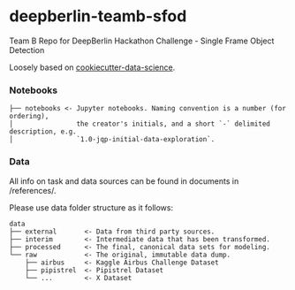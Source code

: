 # deepberlin-teamb-sfod
Team B Repo for DeepBerlin Hackathon Challenge - Single Frame Object Detection

Loosely based on
[cookiecutter-data-science](https://github.com/drivendata/cookiecutter-data-science/).

### Notebooks

```
├── notebooks <- Jupyter notebooks. Naming convention is a number (for ordering),
│                the creator's initials, and a short `-` delimited description, e.g.
│                `1.0-jqp-initial-data-exploration`.
```

### Data

All info on task and data sources can be found in documents in /references/.

Please use data folder structure as it follows:

```
data
├── external       <- Data from third party sources.
├── interim        <- Intermediate data that has been transformed.
├── processed      <- The final, canonical data sets for modeling.
└── raw            <- The original, immutable data dump.
    ├── airbus     <- Kaggle Airbus Challenge Dataset
    ├── pipistrel  <- Pipistrel Dataset
    └── ...        <- X Dataset
```
